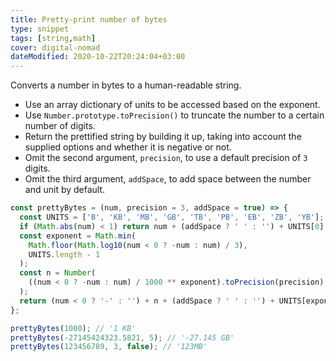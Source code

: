 ```yaml
---
title: Pretty-print number of bytes
type: snippet
tags: [string,math]
cover: digital-nomad
dateModified: 2020-10-22T20:24:04+03:00
---
```


Converts a number in bytes to a human-readable string.

- Use an array dictionary of units to be accessed based on the exponent.
- Use `Number.prototype.toPrecision()` to truncate the number to a certain number of digits.
- Return the prettified string by building it up, taking into account the supplied options and whether it is negative or not.
- Omit the second argument, `precision`, to use a default precision of `3` digits.
- Omit the third argument, `addSpace`, to add space between the number and unit by default.

```js
const prettyBytes = (num, precision = 3, addSpace = true) => {
  const UNITS = ['B', 'KB', 'MB', 'GB', 'TB', 'PB', 'EB', 'ZB', 'YB'];
  if (Math.abs(num) < 1) return num + (addSpace ? ' ' : '') + UNITS[0];
  const exponent = Math.min(
    Math.floor(Math.log10(num < 0 ? -num : num) / 3),
    UNITS.length - 1
  );
  const n = Number(
    ((num < 0 ? -num : num) / 1000 ** exponent).toPrecision(precision)
  );
  return (num < 0 ? '-' : '') + n + (addSpace ? ' ' : '') + UNITS[exponent];
};
```

```js
prettyBytes(1000); // '1 KB'
prettyBytes(-27145424323.5821, 5); // '-27.145 GB'
prettyBytes(123456789, 3, false); // '123MB'
```
